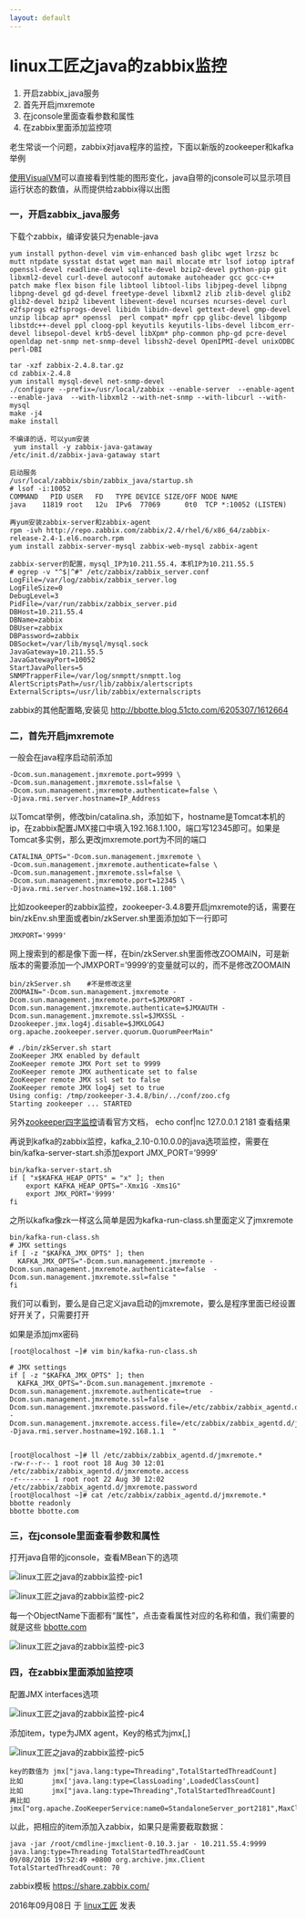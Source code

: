 ```yaml
---
layout: default
---
```


# linux工匠之java的zabbix监控

1. 开启zabbix_java服务
2. 首先开启jmxremote
3. 在jconsole里面查看参数和属性
4. 在zabbix里面添加监控项

老生常谈一个问题，zabbix对java程序的监控，下面以新版的zookeeper和kafka举例

[使用VisualVM](http://bbotte.com/monitor-safe/the-java-monitoring-tool-visualvm/)可以直接看到性能的图形变化，java自带的jconsole可以显示项目运行状态的数值，从而提供给zabbix得以出图

### **一，开启zabbix_java服务**

下载个zabbix，编译安装只为enable-java

```
yum install python-devel vim vim-enhanced bash glibc wget lrzsz bc mutt ntpdate sysstat dstat wget man mail mlocate mtr lsof iotop iptraf openssl-devel readline-devel sqlite-devel bzip2-devel python-pip git libxml2-devel curl-devel autoconf automake autoheader gcc gcc-c++ patch make flex bison file libtool libtool-libs libjpeg-devel libpng libpng-devel gd gd-devel freetype-devel libxml2 zlib zlib-devel glib2 glib2-devel bzip2 libevent libevent-devel ncurses ncurses-devel curl  e2fsprogs e2fsprogs-devel libidn libidn-devel gettext-devel gmp-devel unzip libcap apr* openssl  perl compat* mpfr cpp glibc-devel libgomp libstdc++-devel ppl cloog-ppl keyutils keyutils-libs-devel libcom_err-devel libsepol-devel krb5-devel libXpm* php-common php-gd pcre-devel openldap net-snmp net-snmp-devel libssh2-devel OpenIPMI-devel unixODBC perl-DBI

tar -xzf zabbix-2.4.8.tar.gz
cd zabbix-2.4.8
yum install mysql-devel net-snmp-devel
./configure --prefix=/usr/local/zabbix --enable-server  --enable-agent  --enable-java  --with-libxml2 --with-net-snmp --with-libcurl --with-mysql
make -j4
make install
 
不编译的话，可以yum安装 
 yum install -y zabbix-java-gataway
/etc/init.d/zabbix-java-gataway start
 
启动服务
/usr/local/zabbix/sbin/zabbix_java/startup.sh
# lsof -i:10052
COMMAND   PID USER   FD   TYPE DEVICE SIZE/OFF NODE NAME
java    11819 root   12u  IPv6  77069      0t0  TCP *:10052 (LISTEN)
 
再yum安装zabbix-server和zabbix-agent
rpm -ivh http://repo.zabbix.com/zabbix/2.4/rhel/6/x86_64/zabbix-release-2.4-1.el6.noarch.rpm
yum install zabbix-server-mysql zabbix-web-mysql zabbix-agent
 
zabbix-server的配置，mysql_IP为10.211.55.4，本机IP为10.211.55.5
# egrep -v "^$|^#" /etc/zabbix/zabbix_server.conf
LogFile=/var/log/zabbix/zabbix_server.log
LogFileSize=0
DebugLevel=3
PidFile=/var/run/zabbix/zabbix_server.pid
DBHost=10.211.55.4
DBName=zabbix
DBUser=zabbix
DBPassword=zabbix
DBSocket=/var/lib/mysql/mysql.sock
JavaGateway=10.211.55.5
JavaGatewayPort=10052
StartJavaPollers=5
SNMPTrapperFile=/var/log/snmptt/snmptt.log
AlertScriptsPath=/usr/lib/zabbix/alertscripts
ExternalScripts=/usr/lib/zabbix/externalscripts
```

zabbix的其他配置略,安装见 http://bbotte.blog.51cto.com/6205307/1612664

### **二，首先开启jmxremote**

一般会在java程序启动前添加

```
-Dcom.sun.management.jmxremote.port=9999 \
-Dcom.sun.management.jmxremote.ssl=false \
-Dcom.sun.management.jmxremote.authenticate=false \
-Djava.rmi.server.hostname=IP_Address
```

以Tomcat举例，修改bin/catalina.sh，添加如下，hostname是Tomcat本机的ip，在zabbix配置JMX接口中填入192.168.1.100，端口写12345即可。如果是Tomcat多实例，那么更改jmxremote.port为不同的端口

```
CATALINA_OPTS="-Dcom.sun.management.jmxremote \
-Dcom.sun.management.jmxremote.authenticate=false \
-Dcom.sun.management.jmxremote.ssl=false \
-Dcom.sun.management.jmxremote.port=12345 \
-Djava.rmi.server.hostname=192.168.1.100"
```

比如zookeeper的zabbix监控，zookeeper-3.4.8要开启jmxremote的话，需要在bin/zkEnv.sh里面或者bin/zkServer.sh里面添加如下一行即可

```
JMXPORT='9999'
```

网上搜索到的都是像下面一样，在bin/zkServer.sh里面修改ZOOMAIN，可是新版本的需要添加一个JMXPORT=’9999’的变量就可以的，而不是修改ZOOMAIN

```
bin/zkServer.sh    #不是修改这里
ZOOMAIN="-Dcom.sun.management.jmxremote -Dcom.sun.management.jmxremote.port=$JMXPORT -Dcom.sun.management.jmxremote.authenticate=$JMXAUTH -Dcom.sun.management.jmxremote.ssl=$JMXSSL -Dzookeeper.jmx.log4j.disable=$JMXLOG4J org.apache.zookeeper.server.quorum.QuorumPeerMain"
```

```
# ./bin/zkServer.sh start
ZooKeeper JMX enabled by default
ZooKeeper remote JMX Port set to 9999
ZooKeeper remote JMX authenticate set to false
ZooKeeper remote JMX ssl set to false
ZooKeeper remote JMX log4j set to true
Using config: /tmp/zookeeper-3.4.8/bin/../conf/zoo.cfg
Starting zookeeper ... STARTED
```

另外[zookeeper四字监控](https://zookeeper.apache.org/doc/trunk/zookeeperAdmin.html#sc_zkCommands)请看官方文档， echo conf|nc 127.0.0.1 2181 查看结果

再说到kafka的zabbix监控，kafka_2.10-0.10.0.0的java选项监控，需要在bin/kafka-server-start.sh添加export JMX_PORT=’9999′

```
bin/kafka-server-start.sh
if [ "x$KAFKA_HEAP_OPTS" = "x" ]; then
    export KAFKA_HEAP_OPTS="-Xmx1G -Xms1G"
    export JMX_PORT='9999'
fi
```

之所以kafka像zk一样这么简单是因为kafka-run-class.sh里面定义了jmxremote

```
bin/kafka-run-class.sh
# JMX settings
if [ -z "$KAFKA_JMX_OPTS" ]; then
  KAFKA_JMX_OPTS="-Dcom.sun.management.jmxremote -Dcom.sun.management.jmxremote.authenticate=false  -Dcom.sun.management.jmxremote.ssl=false "
fi
```

我们可以看到，要么是自己定义java启动的jmxremote，要么是程序里面已经设置好开关了，只需要打开

如果是添加jmx密码

```
[root@localhost ~]# vim bin/kafka-run-class.sh
 
# JMX settings
if [ -z "$KAFKA_JMX_OPTS" ]; then
  KAFKA_JMX_OPTS="-Dcom.sun.management.jmxremote -Dcom.sun.management.jmxremote.authenticate=true  -Dcom.sun.management.jmxremote.ssl=false -Dcom.sun.management.jmxremote.password.file=/etc/zabbix/zabbix_agentd.d/jmxremote.password -Dcom.sun.management.jmxremote.access.file=/etc/zabbix/zabbix_agentd.d/jmxremote.access -Djava.rmi.server.hostname=192.168.1.1  "
 
 
[root@localhost ~]# ll /etc/zabbix/zabbix_agentd.d/jmxremote.*
-rw-r--r-- 1 root root 18 Aug 30 12:01 /etc/zabbix/zabbix_agentd.d/jmxremote.access
-r-------- 1 root root 22 Aug 30 12:02 /etc/zabbix/zabbix_agentd.d/jmxremote.password
[root@localhost ~]# cat /etc/zabbix/zabbix_agentd.d/jmxremote.*
bbotte readonly
bbotte bbotte.com
```

### **三，在jconsole里面查看参数和属性**

打开java自带的jconsole，查看MBean下的选项

![linux工匠之java的zabbix监控-pic1](../images/2016/09/QQ20160907-0@2x.png)

![linux工匠之java的zabbix监控-pic2](../images/2016/09/QQ20160907-1@2x.png)

每一个ObjectName下面都有“属性”，点击查看属性对应的名称和值，我们需要的就是这些   [bbotte.com](http://bbotte.com/)

![linux工匠之java的zabbix监控-pic3](../images/2016/09/QQ20160908-1@2x.png)

### **四，在zabbix里面添加监控项**

配置JMX interfaces选项

![linux工匠之java的zabbix监控-pic4](../images/2016/09/QQ20160907-2@2x.png)

添加item，type为JMX agent，Key的格式为jmx[<object name>,<attribute name>]

![linux工匠之java的zabbix监控-pic5](../images/2016/09/QQ20160908-0@2x.png)



```
key的数值为 jmx["java.lang:type=Threading",TotalStartedThreadCount]
比如       jmx['java.lang:type=ClassLoading',LoadedClassCount]
比如       jmx["java.lang:type=Threading",TotalStartedThreadCount]
再比如     jmx["org.apache.ZooKeeperService:name0=StandaloneServer_port2181",MaxClientCnxnsPerHost]
```

以此，把相应的item添加入zabbix，如果只是需要截取数据：

```
java -jar /root/cmdline-jmxclient-0.10.3.jar - 10.211.55.4:9999 java.lang:type=Threading TotalStartedThreadCount
09/08/2016 19:52:49 +0800 org.archive.jmx.Client TotalStartedThreadCount: 70
```

zabbix模板 https://share.zabbix.com/

2016年09月08日 于 [linux工匠](http://www.bbotte.com/) 发表